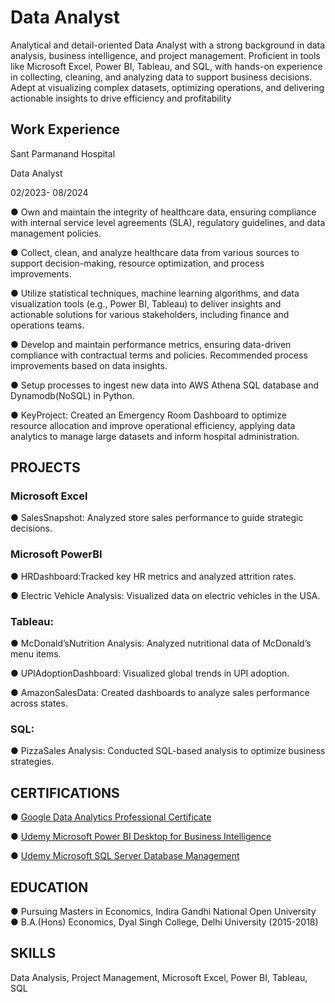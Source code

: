 # Data Analyst
Analytical and detail-oriented Data Analyst with a strong background in data analysis, business intelligence, and project management. Proficient in tools like Microsoft Excel, Power BI, Tableau, and SQL, with hands-on experience in collecting, cleaning, and analyzing data to support business decisions. Adept at visualizing complex datasets, optimizing operations, and delivering actionable insights to drive efficiency and profitability

## Work Experience 
Sant Parmanand Hospital
 
 Data Analyst                                                               
 
 02/2023- 08/2024
 
 ● Own and maintain the integrity of healthcare data, ensuring compliance with internal service level
 agreements (SLA), regulatory guidelines, and data management policies.
 
 ● Collect, clean, and analyze healthcare data from various sources to support decision-making, resource
 optimization, and process improvements.
 
 ● Utilize statistical techniques, machine learning algorithms, and data visualization tools (e.g., Power BI,
 Tableau) to deliver insights and actionable solutions for various stakeholders, including finance and
 operations teams.
 
 ● Develop and maintain performance metrics, ensuring data-driven compliance with contractual terms
 and policies. Recommended process improvements based on data insights.
 
 ● Setup processes to ingest new data into AWS Athena SQL database and Dynamodb(NoSQL) in Python.
 
 ● KeyProject: Created an Emergency Room Dashboard to optimize resource allocation and improve
 operational efficiency, applying data analytics to manage large datasets and inform hospital
 administration.

 ##  PROJECTS
 
 ### Microsoft Excel
 
 ● SalesSnapshot: Analyzed store sales performance to guide strategic decisions.
 
 ### Microsoft PowerBI
 
 ● HRDashboard:Tracked key HR metrics and analyzed attrition rates.
 
 ● Electric Vehicle Analysis: Visualized data on electric vehicles in the USA.
 ### Tableau:
 
 ● McDonald’sNutrition Analysis: Analyzed nutritional data of McDonald’s menu items.
 
 ● UPIAdoptionDashboard: Visualized global trends in UPI adoption.
 
 ● AmazonSalesData: Created dashboards to analyze sales performance across states.
 
 ### SQL:
 
 ● PizzaSales Analysis: Conducted SQL-based analysis to optimize business strategies.

 ##  CERTIFICATIONS
 
 ● [Google Data Analytics Professional Certificate](https://www.coursera.org/account/accomplishments/professional-cert/32X5QNTR9SQ9)
 
 ● [Udemy Microsoft Power BI Desktop for Business Intelligence](https://www.udemy.com/certificate/UC-4a3d8f36-8544-4d36-a506-d8de6d44c59f/)
 
 ● [Udemy Microsoft SQL Server Database Management](https://www.udemy.com/certificate/UC-a9e912ca-3c2c-41a0-a7b1-361d42ba0c6e/)


 ## EDUCATION
 
 ● Pursuing Masters in Economics, Indira Gandhi National Open University
 ● B.A.(Hons) Economics, Dyal Singh College, Delhi University (2015-2018)

 ##  SKILLS
 Data Analysis, Project Management, Microsoft Excel, Power BI, Tableau, SQL
 
 
